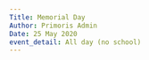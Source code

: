 ```yaml
---
Title: Memorial Day
Author: Primoris Admin
Date: 25 May 2020
event_detail: All day (no school)
---
```


